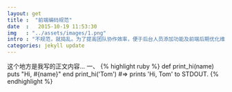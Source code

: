 ```yaml
---
layout: get
title :  "前端编码规范"
date  :   2015-10-19 11:53:30
img   : "../assets/images/1.png"
intro : "不规范，就捣乱。为了提高团队协作效率，便于后台人员添加功能及前端后期优化维护，输出高质量的文档，特总结此规范文档，本规范文档一经确认，前端开发人员必须按本文档规范进行前台页面开发。"
categories: jekyll update
---
```

这个地方是我写的正文内容...
一、
{% highlight ruby %}
def print_hi(name)
  puts "Hi, #{name}"
end
print_hi('Tom')
#=> prints 'Hi, Tom' to STDOUT.
{% endhighlight %}